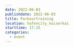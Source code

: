 ```yaml
---
date: 2022-06-03
publishdate: 2022-06-03
title: Parkourtraining
location: hafencity_kaiserkai
starttime: 17:15
categories:
  - event
---
```

